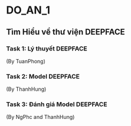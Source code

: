 # DO_AN_1

## Tìm Hiểu về thư viện DEEPFACE

### Task 1: Lý thuyết DEEPFACE
(By TuanPhong)

### Task 2: Model DEEPFACE
(By ThanhHung)

### Task 3: Đánh giá Model DEEPFACE
(By NgPhc and ThanhHung)


 
